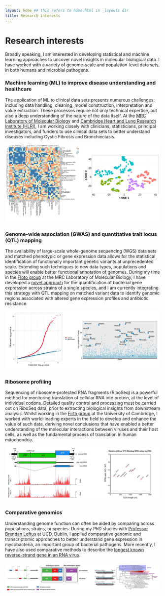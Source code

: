 ```yaml
---
layout: home ## this refers to home.html in _layouts dir
title: Research interests
---
```


# Research interests

Broadly speaking, I am interested in developing statistical and machine learning approaches to uncover novel insights in molecular biological data. I have worked with a variety of genome-scale and population-level data sets, in both humans and microbial pathogens.

### Machine learning (ML) to improve disease understanding and healthcare

The application of ML to clinical data sets presents numerous challenges; including data handling, cleaning, model construction, interpretation and value extraction. These processes require not only technical expertise, but also a deep understanding of the nature of the data itself. At the  [MRC Laboratory of Molecular Biology](https://www2.mrc-lmb.cam.ac.uk/) and [Cambridge Heart and Lung Research Institute (HLRI)](https://royalpapworth.nhs.uk/research-and-development/hlri), I am working closely with clinicians, statisticians, principal investigators, and funders to use clinical data sets to better understand diseases including Cystic Fibrosis and Bronchiectasis.

![Machine Learning](/assets/ml_plots.png)


### Genome-wide association (GWAS) and quantitative trait locus (QTL) mapping

The availability of large-scale whole-genome sequencing (WGS) data sets and matched phenotypic or gene expression data allows for the statistical identification of functionally important genetic variants at unprecedented scale. Extending such techniques to new data types, populations and species will enable better functional annotation of genomes. During my time in the [Floto group](https://www.flotolab.com/members) at the MRC Laboratory of Molecular Biology, I have developed a [novel approach](https://github.com/adamd3/StrainSeq) for the quantification of bacterial gene expression across strains of a single species, and I am currently integrating this strategy with QTL mapping on matched variant data to identify genomic regions associated with altered gene expression profiles and antibiotic resistance.

![GWAS](/assets/gwas_plots.png)


### Ribosome profiling

Sequencing of ribosome-protected RNA fragments (RiboSeq) is a powerful method for monitoring translation of cellular RNA into protein, at the level of individual codons. Detailed quality control and processing must be carried out on RiboSeq data, prior to extracting biological insights from downstream analysis. Whilst working in the [Firth group](http://www.firthlab.path.cam.ac.uk/) at the University of Cambridge, I worked with world-leading experts in the field to develop and enhance the value of such data, deriving novel conclusions that have enabled a better understanding of the molecular interactions between viruses and their host cells, as well as the fundamental process of translation in human mitochondria.

![RiboSeq](/assets/riboseq_plots.png)

### Comparative genomics

Understanding genome function can often be aided by comparing across populations, strains, or species. During my PhD studies with [Professor Brendan Loftus](https://people.ucd.ie/brendan.loftus) at UCD, Dublin, I applied comparative genomic and transcriptomic approaches to better understand gene expression in mycobacteria, an important group of bacterial pathogens. More recently, I have also used comparative methods to describe the [longest known reverse-strand gene in an RNA virus](https://academic.oup.com/ve/article/6/1/veaa007/5733117).


![Comparative Genomics](/assets/compgenome_plots.png)
